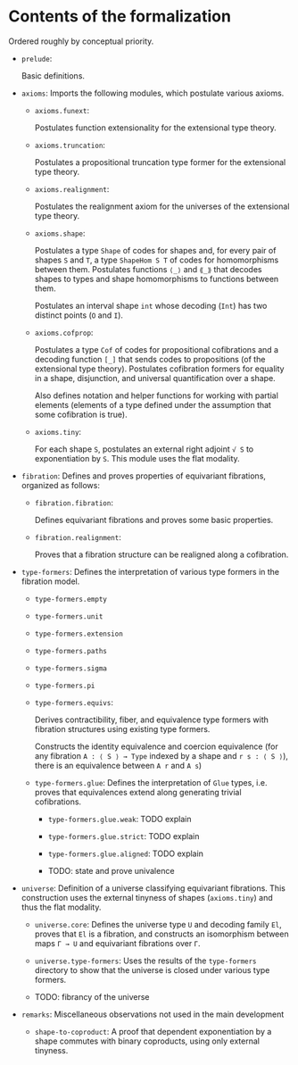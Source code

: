 # Contents of the formalization

Ordered roughly by conceptual priority.

* `prelude`: 

  Basic definitions.

* `axioms`: Imports the following modules, which postulate various axioms.

  * `axioms.funext`:
  
    Postulates function extensionality for the extensional type theory.
      
  * `axioms.truncation`:
  
    Postulates a propositional truncation type former for the extensional type theory.
      
  * `axioms.realignment`:
  
    Postulates the realignment axiom for the universes of the extensional type theory.
  
  * `axioms.shape`:
    
    Postulates a type `Shape` of codes for shapes and, for every pair of shapes `S` and `T`, a type
    `ShapeHom S T` of codes for homomorphisms between them.  Postulates functions `⟨_⟩` and `⟪_⟫`
    that decodes shapes to types and shape homomorphisms to functions between them.
    
    Postulates an interval shape `int` whose decoding (`Int`) has two distinct points (`O` and `I`).
    
  * `axioms.cofprop`:
  
    Postulates a type `Cof` of codes for propositional cofibrations and a decoding function `[_]`
    that sends codes to propositions (of the extensional type theory).  Postulates cofibration
    formers for equality in a shape, disjunction, and universal quantification over a shape.
    
    Also defines notation and helper functions for working with partial elements (elements of a type
    defined under the assumption that some cofibration is true).
    
  * `axioms.tiny`:
  
    For each shape `S`, postulates an external right adjoint `√ S` to exponentiation by `S`.
    This module uses the flat modality.

* `fibration`: Defines and proves properties of equivariant fibrations, organized as follows:

  * `fibration.fibration`:
  
    Defines equivariant fibrations and proves some basic properties.
    
  * `fibration.realignment`:
  
    Proves that a fibration structure can be realigned along a cofibration.

* `type-formers`: Defines the interpretation of various type formers in the fibration model.

  * `type-formers.empty`
  
  * `type-formers.unit`

  * `type-formers.extension`
  
  * `type-formers.paths`
  
  * `type-formers.sigma`
  
  * `type-formers.pi`
  
  * `type-formers.equivs`:
  
    Derives contractibility, fiber, and equivalence type formers with fibration structures
    using existing type formers.
    
    Constructs the identity equivalence and coercion equivalence (for any fibration `A : ⟨ S ⟩ →
    Type` indexed by a shape and `r s : ⟨ S ⟩`), there is an equivalence between `A r` and `A s`)

  * `type-formers.glue`: Defines the interpretation of `Glue` types, i.e. proves that equivalences extend
    along generating trivial cofibrations.

    * `type-formers.glue.weak`: TODO explain

    * `type-formers.glue.strict`: TODO explain

    * `type-formers.glue.aligned`: TODO explain

    * TODO: state and prove univalence

* `universe`: Definition of a universe classifying equivariant fibrations. This construction uses
  the external tinyness of shapes (`axioms.tiny`) and thus the flat modality.

  * `universe.core`: Defines the universe type `U` and decoding family `El`, proves that `El` is a fibration,
    and constructs an isomorphism between maps `Γ → U` and equivariant fibrations over `Γ`.
    
  * `universe.type-formers`: Uses the results of the `type-formers` directory to show that the
    universe is closed under various type formers.
    
  * TODO: fibrancy of the universe
  
* `remarks`: Miscellaneous observations not used in the main development

  * `shape-to-coproduct`: A proof that dependent exponentiation by a shape commutes with binary
    coproducts, using only external tinyness.
